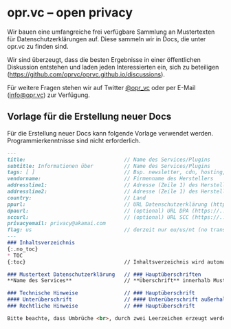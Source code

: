 # opr.vc – open privacy

Wir bauen eine umfangreiche frei verfügbare Sammlung an Mustertexten für Datenschutzerklärungen auf. Diese sammeln wir in Docs, die unter opr.vc zu finden sind.

Wir sind überzeugt, dass die besten Ergebnisse in einer öffentlichen Diskussion entstehen und laden jeden Interessierten ein, sich zu beteiligen (https://github.com/oprvc/oprvc.github.io/discussions).

Für weitere Fragen stehen wir auf Twitter [@opr_vc](https://twitter.com/opr_vc) oder per E-Mail (info@opr.vc) zur Verfügung.

## Vorlage für die Erstellung neuer Docs
Für die Erstellung neuer Docs kann folgende Vorlage verwendet werden. Programmierkenntnisse sind nicht erforderlich.

```Markdown
---
title:                                // Name des Services/Plugins
subtitle: Informationen über          // Name des Services/Plugins
tags: [ ]                             // Bsp. newsletter, cdn, hosting, payment
vendorname:                           // Firmenname des Herstellers
addressline1:                         // Adresse (Zeile 1) des Herstellers
addressline2:                         // Adresse (Zeile 1) des Herstellers
country:                              // Land
ppurl:                                // URL Datenschutzerklärung (https://...)
dpaurl:                               // (optional) URL DPA (https://...)
sccurl:                               // (optional) URL SCC (https://...)
privacyemail: privacy@akamai.com
flag: us                              // derzeit nur eu/us/nt (no transfer)
---
### Inhaltsverzeichnis
{:.no_toc}
* TOC
{:toc}                                // Inhaltsverzeichnis wird automatisch erstellt

### Mustertext Datenschutzerklärung   // ### Hauptüberschriften
**Name des Services**                 // **Überschrift** innerhalb Muster

### Technische Hinweise               // ### Hauptüberschrift
#### Unterüberschrift                 // #### Unterüberschrift außerhalb Muster
### Rechtliche Hinweise               // ### Hauptüberschrift

Bitte beachte, dass Umbrüche <br>, durch zwei Leerzeichen erzeugt werden. **Überschrift**  < 2 Leerzeichen
```
